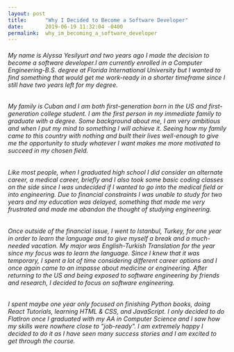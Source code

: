 ```yaml
---
layout: post
title:      "Why I Decided to Become a Software Developer"
date:       2019-06-19 11:32:04 -0400
permalink:  why_im_becoming_a_software_developer
---
```





###### My name is Alyssa Yesilyurt and two years ago I made the decision to become a software developer.I am currently enrolled in a Computer Engineering-B.S. degree at Florida International University but I wanted to find something that would get me work-ready in a shorter timeframe since I still have two years left for my degree.
###### 
###### My family is Cuban and I am both first-generation born in the US and first-generation college student. I am the first person in my immediate family to graduate with a degree. Some background about me, I am very ambitious and when I put my mind to something I will achieve it. Seeing how my family came to this country with nothing and built their lives well-enough to give me the opportunity to study whatever I want makes me more motivated to succeed in my chosen field. 
###### 
###### Like most people, when I graduated high school I did consider an alternate career, a medical career, briefly and I also took some basic coding classes on the side since I was undecided if I wanted to go into the medical field or into engineering. Due to financial constraints I was unable to study for two years and my education was delayed, something that made me very frustrated and made me abandon the thought of studying engineering. 
###### 
###### Once outside of the financial issue, I went to Istanbul, Turkey, for one year in order to learn the language and to give myself a break and a much-needed vacation. My major was English-Turkish Translation for the year since my focus was to learn the language. Since I knew that it was temporary, I spent a lot of time considering different career options and I once again came to an impasse about medicine or engineering. After returning to the US and being exposed to software engineering by friends and research, I decided to focus on software engineering.
###### 
######  I spent maybe one year only focused on finishing Python books, doing React Tutorials, learning HTML & CSS, and JavaScript. I only decided to do FlatIron once I graduated with my AA in Computer Science and I saw how my skills were nowhere close to "job-ready". I am extremely happy I decided to do it as I have seen many success stories and I am excited to get through the course. 
###### 

